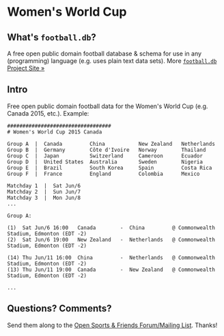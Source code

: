 # Women's World Cup

## What's `football.db`?

A free open public domain football database & schema
for use in any (programming) language (e.g. uses plain text data sets).
More [`football.db` Project Site »](http://openfootball.github.io)

## Intro

Free open public domain football data for the Women's World Cup (e.g. Canada 2015, etc.).
Example:

~~~
##################################
# Women's World Cup 2015 Canada

Group A  |  Canada         China           New Zealand   Netherlands  
Group B  |  Germany        Côte d'Ivoire   Norway        Thailand
Group C  |  Japan          Switzerland     Cameroon      Ecuador
Group D  |  United States  Australia       Sweden        Nigeria
Group E  |  Brazil         South Korea     Spain         Costa Rica
Group F  |  France         England         Colombia      Mexico

Matchday 1  |  Sat Jun/6
Matchday 2  |  Sun Jun/7
Matchday 3  |  Mon Jun/8
...

Group A:

(1)  Sat Jun/6 16:00   Canada        -  China         @ Commonwealth Stadium, Edmonton (EDT -2)
(2)  Sat Jun/6 19:00   New Zealand   -  Netherlands   @ Commonwealth Stadium, Edmonton (EDT -2)

(14) Thu Jun/11 16:00  China         -  Netherlands   @ Commonwealth Stadium, Edmonton (EDT -2)
(13) Thu Jun/11 19:00  Canada        -  New Zealand   @ Commonwealth Stadium, Edmonton (EDT -2)

...
~~~


## Questions? Comments?

Send them along to the
[Open Sports & Friends Forum/Mailing List](http://groups.google.com/group/opensport).
Thanks!
